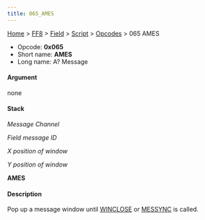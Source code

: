 ```yaml
---
title: 065_AMES
---
```


[Home](../../../../index.md) > [FF8](../../../../FF8.md) > [Field](../../../Field.md) > [Script](../../Script.md) > [Opcodes](../Opcodes.md) > 065 AMES

-   Opcode: **0x065**
-   Short name: **AMES**
-   Long name: A? Message

#### Argument

none

#### Stack

  
*Message Channel*

*Field message ID*

*X position of window*

*Y position of window*

**AMES**

#### Description

Pop up a message window until [WINCLOSE](FF8/Field/Script/Opcodes/04C_WINCLOSE "wikilink") or [MESSYNC](048_MESSYNC.md) is called.
